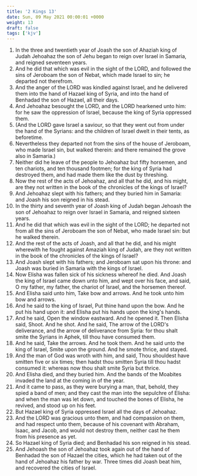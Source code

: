 ```yaml
---
title: '2 Kings 13'
date: Sun, 09 May 2021 00:00:01 +0000
weight: 13
draft: false
tags: ['kjv'] 
---
```


1. In the three and twentieth year of Joash the son of Ahaziah king of Judah Jehoahaz the son of Jehu began to reign over Israel in Samaria, and reigned seventeen years.
2. And he did that which was evil in the sight of the LORD, and followed the sins of Jeroboam the son of Nebat, which made Israel to sin; he departed not therefrom.
3. And the anger of the LORD was kindled against Israel, and he delivered them into the hand of Hazael king of Syria, and into the hand of Benhadad the son of Hazael, all their days.
4. And Jehoahaz besought the LORD, and the LORD hearkened unto him: for he saw the oppression of Israel, because the king of Syria oppressed them.
5. (And the LORD gave Israel a saviour, so that they went out from under the hand of the Syrians: and the children of Israel dwelt in their tents, as beforetime.
6. Nevertheless they departed not from the sins of the house of Jeroboam, who made Israel sin, but walked therein: and there remained the grove also in Samaria.)
7. Neither did he leave of the people to Jehoahaz but fifty horsemen, and ten chariots, and ten thousand footmen; for the king of Syria had destroyed them, and had made them like the dust by threshing.
8. Now the rest of the acts of Jehoahaz, and all that he did, and his might, are they not written in the book of the chronicles of the kings of Israel?
9. And Jehoahaz slept with his fathers; and they buried him in Samaria: and Joash his son reigned in his stead.
10. In the thirty and seventh year of Joash king of Judah began Jehoash the son of Jehoahaz to reign over Israel in Samaria, and reigned sixteen years.
11. And he did that which was evil in the sight of the LORD; he departed not from all the sins of Jeroboam the son of Nebat, who made Israel sin: but he walked therein.
12. And the rest of the acts of Joash, and all that he did, and his might wherewith he fought against Amaziah king of Judah, are they not written in the book of the chronicles of the kings of Israel?
13. And Joash slept with his fathers; and Jeroboam sat upon his throne: and Joash was buried in Samaria with the kings of Israel.
14. Now Elisha was fallen sick of his sickness whereof he died. And Joash the king of Israel came down unto him, and wept over his face, and said, O my father, my father, the chariot of Israel, and the horsemen thereof.
15. And Elisha said unto him, Take bow and arrows. And he took unto him bow and arrows.
16. And he said to the king of Israel, Put thine hand upon the bow. And he put his hand upon it: and Elisha put his hands upon the king's hands.
17. And he said, Open the window eastward. And he opened it. Then Elisha said, Shoot. And he shot. And he said, The arrow of the LORD's deliverance, and the arrow of deliverance from Syria: for thou shalt smite the Syrians in Aphek, till thou have consumed them.
18. And he said, Take the arrows. And he took them. And he said unto the king of Israel, Smite upon the ground. And he smote thrice, and stayed.
19. And the man of God was wroth with him, and said, Thou shouldest have smitten five or six times; then hadst thou smitten Syria till thou hadst consumed it: whereas now thou shalt smite Syria but thrice.
20. And Elisha died, and they buried him. And the bands of the Moabites invaded the land at the coming in of the year.
21. And it came to pass, as they were burying a man, that, behold, they spied a band of men; and they cast the man into the sepulchre of Elisha: and when the man was let down, and touched the bones of Elisha, he revived, and stood up on his feet.
22. But Hazael king of Syria oppressed Israel all the days of Jehoahaz.
23. And the LORD was gracious unto them, and had compassion on them, and had respect unto them, because of his covenant with Abraham, Isaac, and Jacob, and would not destroy them, neither cast he them from his presence as yet.
24. So Hazael king of Syria died; and Benhadad his son reigned in his stead.
25. And Jehoash the son of Jehoahaz took again out of the hand of Benhadad the son of Hazael the cities, which he had taken out of the hand of Jehoahaz his father by war. Three times did Joash beat him, and recovered the cities of Israel.
